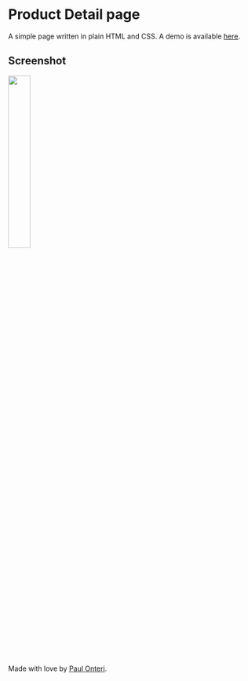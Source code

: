 # Product Detail page
A simple page written in plain HTML and CSS.
A demo is available [here](https://paulonteri.github.io/inuua-product-detail/).

## Screenshot
<img src="https://user-images.githubusercontent.com/45426293/86529382-fca2a980-beb8-11ea-80da-42e0b31d3abf.png" width="30%"></img> 

##
Made with love by [Paul Onteri](https://www.linkedin.com/in/paulonteri/).

